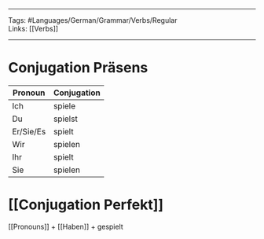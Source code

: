 ___
Tags: #Languages/German/Grammar/Verbs/Regular  
Links: [[Verbs]]
___
# Conjugation Präsens
Pronoun|Conjugation
------------ | ------------
Ich | spiele
Du | spielst
Er/Sie/Es | spielt
Wir | spielen
Ihr | spielt
Sie | spielen


# [[Conjugation Perfekt]]
[[Pronouns]] + [[Haben]] + gespielt